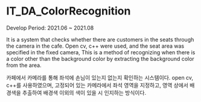 # IT_DA_ColorRecognition

Develop Period: 2021.06 ~ 2021.08

It is a system that checks whether there are customers in the seats through the camera in the cafe. Open cv, c++ were used, and the seat area was specified in the fixed camera, This is a method of recognizing when there is a color other than the background color by extracting the background color from the area.

카페에서 카메라를 통해 좌석에 손님이 있는지 없는지 확인하는 시스템이다. open cv, c++를 사용하였으며, 고정되어 있는 카메라에서 좌석 영역을 지정하고, 영역 상에서 배경색을 추출하여 배경색 이외의 색이 있을 시 인지하는 방식이다.  
